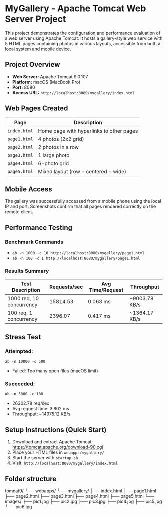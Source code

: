 
#  MyGallery - Apache Tomcat Web Server Project

This project demonstrates the configuration and performance evaluation of a web server using Apache Tomcat. It hosts a gallery-style web service with 5 HTML pages containing photos in various layouts, accessible from both a local system and mobile device.

## Project Overview

- **Web Server:** Apache Tomcat 9.0.107  
- **Platform:** macOS (MacBook Pro)  
- **Port:** 8080  
- **Access URL:** `http://localhost:8080/mygallery/index.html`

## Web Pages Created

| Page         | Description                        |
|--------------|------------------------------------|
| `index.html` | Home page with hyperlinks to other pages |
| `page1.html` | 4 photos (2x2 grid)                |
| `page2.html` | 2 photos in a row                  |
| `page3.html` | 1 large photo                      |
| `page4.html` | 6-photo grid                       |
| `page5.html` | Mixed layout (row + centered + wide) |

## Mobile Access

The gallery was successfully accessed from a mobile phone using the local IP and port. Screenshots confirm that all pages rendered correctly on the remote client.

## Performance Testing

### Benchmark Commands

- `ab -n 1000 -c 10 http://localhost:8080/mygallery/page1.html`
- `ab -n 100 -c 1 http://localhost:8080/mygallery/page1.html`

### Results Summary

| Test Description            | Requests/sec | Avg Time/Request | Throughput |
|----------------------------|--------------|------------------|------------|
| 1000 req, 10 concurrency   | 15814.53     | 0.063 ms         | ~9003.78 KB/s |
| 100 req, 1 concurrency     | 2396.07      | 0.417 ms         | ~1364.17 KB/s |

## Stress Test

### Attempted: 
`ab -n 10000 -c 500`  

- Failed: Too many open files (macOS limit)

### Succeeded: 
`ab -n 5000 -c 100`  

- 26302.78 req/sec  
- Avg request time: 3.802 ms  
- Throughput: ~14975.12 KB/s  


##  Setup Instructions (Quick Start)

1. Download and extract Apache Tomcat: https://tomcat.apache.org/download-90.cgi
2. Place your HTML files in `webapps/mygallery/`
3. Start the server with `startup.sh`
4. Visit: `http://localhost:8080/mygallery/index.html`

## Folder structure 

tomcat9/
└── webapps/
    └── mygallery/
        ├── index.html
        ├── page1.html
        ├── page2.html
        ├── page3.html
        ├── page4.html
        ├── page5.html
        └── images/
            ├── pic1.jpg
            ├── pic2.jpg
            ├── pic3.jpg
            ├── pic4.jpg
            ├── pic5.jpg
            └── pic6.jpg
